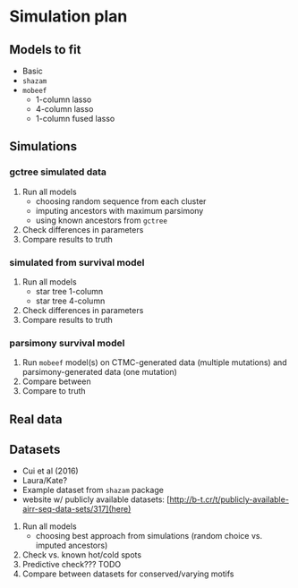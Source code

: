 # Simulation plan

## Models to fit

- Basic
- `shazam`
- `mobeef`
    - 1-column lasso
    - 4-column lasso
    - 1-column fused lasso

## Simulations

### gctree simulated data

1. Run all models
    - choosing random sequence from each cluster
    - imputing ancestors with maximum parsimony
    - using known ancestors from `gctree`
2. Check differences in parameters
3. Compare results to truth

### simulated from survival model

1. Run all models
    - star tree 1-column
    - star tree 4-column
2. Check differences in parameters
3. Compare results to truth

### parsimony survival model

1. Run `mobeef` model(s) on CTMC-generated data (multiple mutations) and parsimony-generated data (one mutation)
2. Compare between
3. Compare to truth

## Real data

## Datasets

- Cui et al (2016)
- Laura/Kate?
- Example dataset from `shazam` package
- website w/ publicly available datasets: [http://b-t.cr/t/publicly-available-airr-seq-data-sets/317](here)

1. Run all models
    - choosing best approach from simulations (random choice vs. imputed ancestors)
2. Check vs. known hot/cold spots
3. Predictive check??? TODO
4. Compare between datasets for conserved/varying motifs

